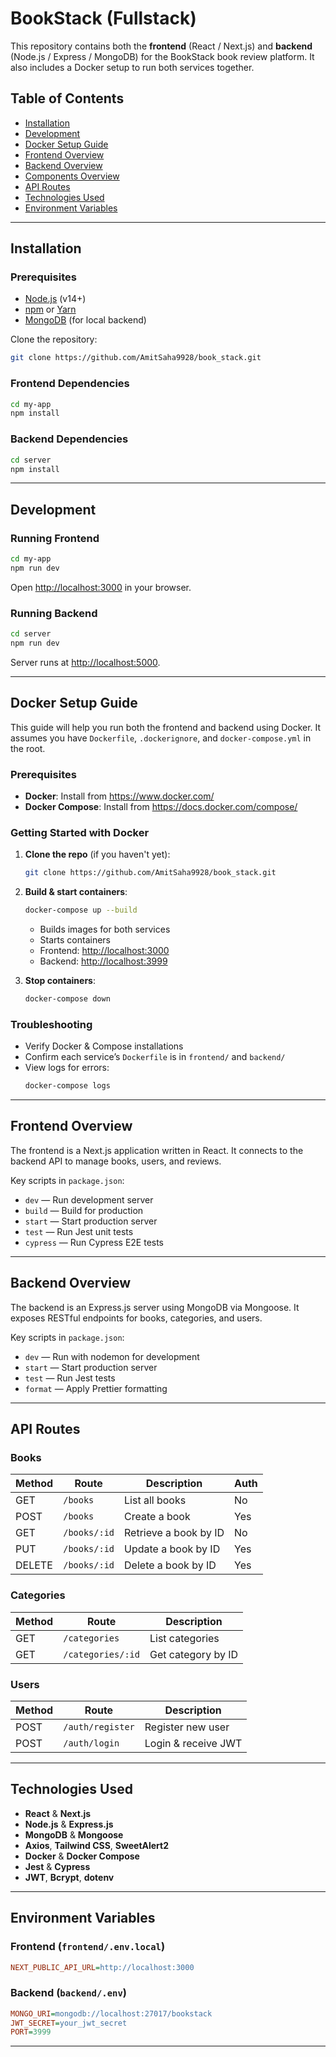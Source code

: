 # BookStack (Fullstack)

This repository contains both the **frontend** (React / Next.js) and **backend** (Node.js / Express / MongoDB) for the BookStack book review platform. It also includes a Docker setup to run both services together.

## Table of Contents

- [Installation](#installation)
- [Development](#development)
- [Docker Setup Guide](#docker-setup-guide)
- [Frontend Overview](#frontend-overview)
- [Backend Overview](#backend-overview)
- [Components Overview](#components-overview)
- [API Routes](#api-routes)
- [Technologies Used](#technologies-used)
- [Environment Variables](#environment-variables)

---

## Installation

### Prerequisites

- [Node.js](https://nodejs.org/) (v14+)
- [npm](https://www.npmjs.com/) or [Yarn](https://yarnpkg.com/)
- [MongoDB](https://www.mongodb.com/) (for local backend)

Clone the repository:

```bash
git clone https://github.com/AmitSaha9928/book_stack.git
```

### Frontend Dependencies

```bash
cd my-app
npm install
```

### Backend Dependencies

```bash
cd server
npm install
```

---

## Development

### Running Frontend

```bash
cd my-app
npm run dev
```
Open <http://localhost:3000> in your browser.

### Running Backend

```bash
cd server
npm run dev
```
Server runs at <http://localhost:5000>.

---

## Docker Setup Guide

This guide will help you run both the frontend and backend using Docker. It assumes you have `Dockerfile`, `.dockerignore`, and `docker-compose.yml` in the root.

### Prerequisites

- **Docker**: Install from <https://www.docker.com/>
- **Docker Compose**: Install from <https://docs.docker.com/compose/>

### Getting Started with Docker

1. **Clone the repo** (if you haven't yet):
   ```bash
   git clone https://github.com/AmitSaha9928/book_stack.git
   ```

2. **Build & start containers**:
   ```bash
   docker-compose up --build
   ```
   - Builds images for both services
   - Starts containers
   - Frontend: <http://localhost:3000>
   - Backend: <http://localhost:3999>

3. **Stop containers**:
   ```bash
   docker-compose down
   ```

### Troubleshooting

- Verify Docker & Compose installations
- Confirm each service’s `Dockerfile` is in `frontend/` and `backend/`
- View logs for errors:
  ```bash
  docker-compose logs
  ```

---


## Frontend Overview

The frontend is a Next.js application written in React. It connects to the backend API to manage books, users, and reviews.

Key scripts in `package.json`:

- `dev` — Run development server
- `build` — Build for production
- `start` — Start production server
- `test` — Run Jest unit tests
- `cypress` — Run Cypress E2E tests

---

## Backend Overview

The backend is an Express.js server using MongoDB via Mongoose. It exposes RESTful endpoints for books, categories, and users.

Key scripts in `package.json`:

- `dev` — Run with nodemon for development
- `start` — Start production server
- `test` — Run Jest tests
- `format` — Apply Prettier formatting

---


## API Routes

### Books

| Method | Route           | Description                  | Auth  |
| ------ | --------------- | ---------------------------- | ----- |
| GET    | `/books`        | List all books               | No    |
| POST   | `/books`        | Create a book                | Yes   |
| GET    | `/books/:id`    | Retrieve a book by ID        | No    |
| PUT    | `/books/:id`    | Update a book by ID          | Yes   |
| DELETE | `/books/:id`    | Delete a book by ID          | Yes   |

### Categories

| Method | Route                  | Description           |
| ------ | ---------------------- | --------------------- |
| GET    | `/categories`          | List categories       |
| GET    | `/categories/:id`      | Get category by ID    |

### Users

| Method | Route                  | Description                   |
| ------ | ---------------------- | ----------------------------- |
| POST   | `/auth/register`       | Register new user             |
| POST   | `/auth/login`          | Login & receive JWT           |

---

## Technologies Used

- **React** & **Next.js**
- **Node.js** & **Express.js**
- **MongoDB** & **Mongoose**
- **Axios**, **Tailwind CSS**, **SweetAlert2**
- **Docker** & **Docker Compose**
- **Jest** & **Cypress**
- **JWT**, **Bcrypt**, **dotenv**

---

## Environment Variables

### Frontend (`frontend/.env.local`)

```ini
NEXT_PUBLIC_API_URL=http://localhost:3000
```

### Backend (`backend/.env`)

```ini
MONGO_URI=mongodb://localhost:27017/bookstack
JWT_SECRET=your_jwt_secret
PORT=3999
```

---
